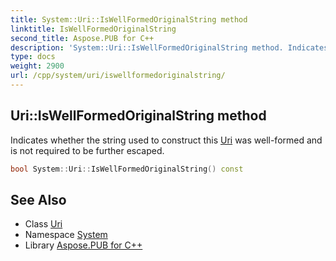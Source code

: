 ```yaml
---
title: System::Uri::IsWellFormedOriginalString method
linktitle: IsWellFormedOriginalString
second_title: Aspose.PUB for C++
description: 'System::Uri::IsWellFormedOriginalString method. Indicates whether the string used to construct this Uri was well-formed and is not required to be further escaped in C++.'
type: docs
weight: 2900
url: /cpp/system/uri/iswellformedoriginalstring/
---
```

## Uri::IsWellFormedOriginalString method


Indicates whether the string used to construct this [Uri](../) was well-formed and is not required to be further escaped.

```cpp
bool System::Uri::IsWellFormedOriginalString() const
```

## See Also

* Class [Uri](../)
* Namespace [System](../../)
* Library [Aspose.PUB for C++](../../../)
